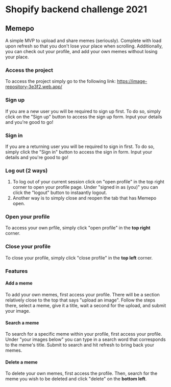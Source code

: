 # Shopify backend challenge 2021

## Memepo

A simple MVP to upload and share memes (seriously). Complete with load upon refresh so that you don't lose your place when scrolling. Additionally, you can check out your profile, and add your own memes without losing your place.

### Access the project

To access the project simply go to the following link: https://image-repository-3e3f2.web.app/

### Sign up

If you are a new user you will be required to sign up first. To do so, simply click on the "Sign up" button to access the sign up form. Input your details and you're good to go!

### Sign in

If you are a returning user you will be required to sign in first. To do so, simply click the "Sign in" button to access the sign in form. Input your details and you're good to go!

### Log out (2 ways)

1. To log out of your current session click on "open profile" in the top right corner to open your profile page. Under "signed in as (you)" you can click the "logout" button to instaantly logout.
2. Another way is to simply close and reopen the tab that has Memepo open.

### Open your profile

To access your own prfile, simply click "open profile" in the **top right** corner.

### Close your profile

To close your profile, simply click "close profile" in the **top left** corner.

### Features

#### Add a meme

To add your own memes, first access your profile. There will be a section relatively close to the top that says "upload an image". Follow the steps there, select a meme, give it a title, wait a second for the upload, and submit your image.

#### Search a meme

To search for a specific meme within your profile, first access your profile. Under "your images below" you can type in a search word that corresponds to the meme's title. Submit to search and hit refresh to bring back your memes.

#### Delete a meme

To delete your own memes, first access the profile. Then, search for the meme you wish to be deleted and click "delete" on the **bottom left**.
